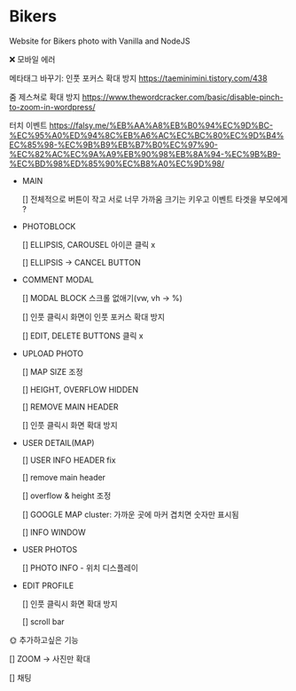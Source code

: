 # Bikers

Website for Bikers photo with Vanilla and NodeJS

❌ 모바일 에러

메타태그 바꾸기: 인풋 포커스 확대 방지
https://taeminimini.tistory.com/438

줌 제스쳐로 확대 방지
https://www.thewordcracker.com/basic/disable-pinch-to-zoom-in-wordpress/

터치 이벤트
https://falsy.me/%EB%AA%A8%EB%B0%94%EC%9D%BC-%EC%95%A0%ED%94%8C%EB%A6%AC%EC%BC%80%EC%9D%B4%EC%85%98-%EC%9B%B9%EB%B7%B0%EC%97%90-%EC%82%AC%EC%9A%A9%EB%90%98%EB%8A%94-%EC%9B%B9-%EC%BD%98%ED%85%90%EC%B8%A0%EC%9D%98/

- MAIN

  [] 전체적으로 버튼이 작고 서로 너무 가까움
  크기는 키우고 이벤트 타겟을 부모에게 ?

- PHOTOBLOCK

  [] ELLIPSIS, CAROUSEL 아이콘 클릭 x

  [] ELLIPSIS -> CANCEL BUTTON

- COMMENT MODAL

  [] MODAL BLOCK 스크롤 없애기(vw, vh -> %)

  [] 인풋 클릭시 화면이 인풋 포커스 확대 방지

  [] EDIT, DELETE BUTTONS 클릭 x

- UPLOAD PHOTO

  [] MAP SIZE 조정

  [] HEIGHT, OVERFLOW HIDDEN

  [] REMOVE MAIN HEADER

  [] 인풋 클릭시 화면 확대 방지

- USER DETAIL(MAP)

  [] USER INFO HEADER fix

  [] remove main header

  [] overflow & height 조정

  [] GOOGLE MAP cluster: 가까운 곳에 마커 겹치면 숫자만 표시됨

  [] INFO WINDOW

- USER PHOTOS

  [] PHOTO INFO - 위치 디스플레이

- EDIT PROFILE

  [] 인풋 클릭시 화면 확대 방지

  [] scroll bar

🌞 추가하고싶은 기능

[] ZOOM -> 사진만 확대

[] 채팅
